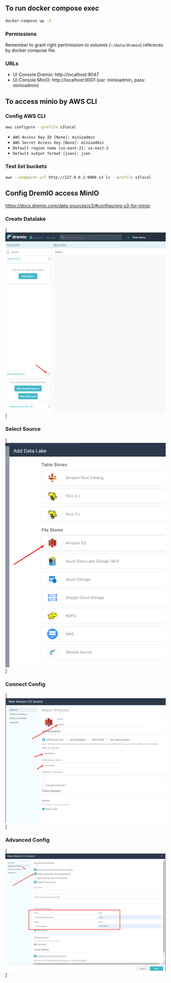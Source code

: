 ## To run docker compose exec
```bash
docker-compose up -d
```
### Permissions
Remember to grant right pertimission to volumes (``~/data/dremio``) refereces by docker compose file.

### URLs
* UI Console Dremio: http://localhost:9047
* UI Console MinIO: http://localhost:9001 (usr: minioadmin, pass: minioadmin)

## To access minio by AWS CLI

### Config AWS CLI
```bash
aws configure --profile s3local
```
* ``AWS Access Key ID [None]: minioadmin``
* ``AWS Secret Access Key [None]: minioadmin``
* ``Default region name [us-east-2]: us-east-2``
* ``Default output format [json]: json``

### Test list buckets
```bash
aws --endpoint-url http://127.0.0.1:9000 s3 ls --profile s3local
```

## Config DremIO access MinIO
https://docs.dremio.com/data-sources/s3/#configuring-s3-for-minio

### Create Datalake
[<img src="img/step01.png">]
### Select Source
[<img src="img/step02.png">]
### Connect Config
[<img src="img/step03.png">]
### Advanced Config
[<img src="img/step04.png">]
